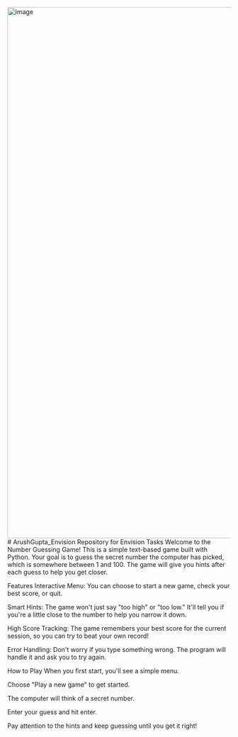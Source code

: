 <img width="1919" height="1199" alt="image" src="https://github.com/user-attachments/assets/67c23bc8-9dc0-4fd5-ad42-3997c8ee023f" /># ArushGupta_Envision
Repository for Envision Tasks
Welcome to the Number Guessing Game!
This is a simple text-based game built with Python. Your goal is to guess the secret number the computer has picked, which is somewhere between 1 and 100. The game will give you hints after each guess to help you get closer.

Features
Interactive Menu: You can choose to start a new game, check your best score, or quit.

Smart Hints: The game won't just say "too high" or "too low." It'll tell you if you're a little close to the number to help you narrow it down.

High Score Tracking: The game remembers your best score for the current session, so you can try to beat your own record!

Error Handling: Don't worry if you type something wrong. The program will handle it and ask you to try again.

How to Play
When you first start, you'll see a simple menu.

Choose "Play a new game" to get started.

The computer will think of a secret number.

Enter your guess and hit enter.

Pay attention to the hints and keep guessing until you get it right!
